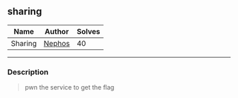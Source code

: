 ## sharing
| Name                         | Author                                             | Solves |
|------------------------------|----------------------------------------------------|--------|
| Sharing                 | [Nephos](https://github.com/HaraldMR) | 40     |
---
### Description

<blockquote>

pwn the service to get the flag

</blockquote>